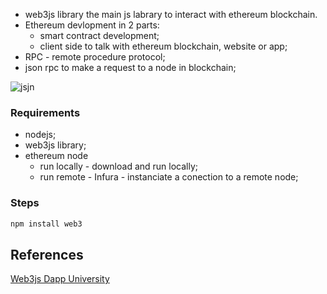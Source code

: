 - web3js library the main js labrary to interact with ethereum blockchain.
- Ethereum devlopment in 2 parts:
    - smart contract development;
    - client side to talk with ethereum blockchain, website or app;
- RPC - remote procedure protocol;
- json rpc to make a request to a node in blockchain;

<div>
<img style="max-width: 50%;" src="https://www.dappuniversity.com/web3-js-diagram.png" alt="jsjn">
</div>

### Requirements
- nodejs;
- web3js library;
- ethereum node
    - run locally - download and run locally;
    - run remote - Infura - instanciate a conection to a remote node;

### Steps
``` bash
npm install web3

```
## References
[Web3js Dapp University](https://www.dappuniversity.com/articles/web3-js-intro)



